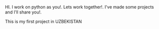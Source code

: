 HI. I work on python as you!.
Lets work together!.
I've made some projects and I'll share you!.


This is my first project in UZBEKISTAN
